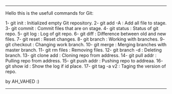 ---------------------------------------------------------- 

 Hello
 this is the usefull commands for Git:

 1-  git init      : Initialized empty Git repository.
 2-  git add -A    : Add all file to stage.
 3-  git commit    : Commit files that are on stage.
 4-  git status    : Status of git repo.
 5-  git log       : Log of git repo.
 6-  git diff      : Difference between old and new files.
 7-  git reset     : Reset changes.
 8-  git branch    : Working with branches.
 9-  git checkout  : Changing work branch.
 10- git merge     : Merging branches with master branch.
 11- git rm files  : Removing files.
 12- git branch -d : Deleting branch.
 13- git clone add : Cloning repo from address.
 14- git pull addr : Pulling repo from address.
 15- git push addr : Pushing repo to addreaa.
 16- git show id   : Show the log if id place.
 17- git tag -a v2 : Taging the version of repo.

 by AH_VAHED :) 

 ---------------------------------------------------------- 

